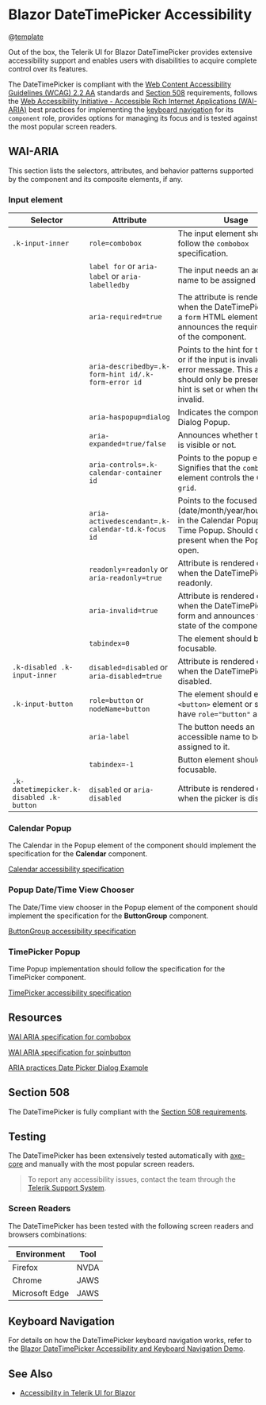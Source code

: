 
# Blazor DateTimePicker Accessibility

@[template](/_contentTemplates/common/parameters-table-styles.md#table-layout)

Out of the box, the Telerik UI for Blazor DateTimePicker provides extensive accessibility support and enables users with disabilities to acquire complete control over its features.

The DateTimePicker is compliant with the [Web Content Accessibility Guidelines (WCAG) 2.2 AA](https://www.w3.org/TR/WCAG22/) standards and [Section 508](https://www.section508.gov/) requirements, follows the [Web Accessibility Initiative - Accessible Rich Internet Applications (WAI-ARIA)](https://www.w3.org/WAI/ARIA/apg/) best practices for implementing the [keyboard navigation](#keyboard-navigation) for its `component` role, provides options for managing its focus and is tested against the most popular screen readers.

## WAI-ARIA

This section lists the selectors, attributes, and behavior patterns supported by the component and its composite elements, if any.

### Input element

| Selector | Attribute | Usage |
| -------- | --------- | ----- |
| `.k-input-inner` | `role=combobox` | The input element should follow the `combobox` specification. |
| | `label for` or `aria-label` or `aria-labelledby` | The input needs an accessible name to be assigned to it. |
| | `aria-required=true` | The attribute is rendered only when the DateTimePicker is in a `form` HTML element and announces the required state of the component. |
| | `aria-describedby=.k-form-hint id/.k-form-error id` | Points to the hint for the input, or if the input is invalid, to the error message. This attribute should only be present when a hint is set or when the input is invalid. |
| | `aria-haspopup=dialog` | Indicates the component has a Dialog Popup. |
| | `aria-expanded=true/false` | Announces whether the Popup is visible or not. |
| | `aria-controls=.k-calendar-container id` | Points to the popup element. Signifies that the `combobox` element controls the Calendar `grid`. |
| | `aria-activedescendant=.k-calendar-td.k-focus id` | Points to the focused item (date/month/year/hour/minute) in the Calendar Popup or the Time Popup. Should only be present when the Popup is open. |
| | `readonly=readonly` or `aria-readonly=true` | Attribute is rendered only when the DateTimePicker is readonly. |
| | `aria-invalid=true` | Attribute is rendered only when the DateTimePicker is in form and announces the valid state of the component. |
| | `tabindex=0` | The element should be focusable. |
| `.k-disabled .k-input-inner` | `disabled=disabled` or `aria-disabled=true` | Attribute is rendered only when the DateTimePicker is disabled. |
| `.k-input-button` | `role=button` or `nodeName=button` | The element should either be a `<button>` element or should have `role="button"` assigned. |
| | `aria-label` | The button needs an accessible name to be assigned to it. |
| | `tabindex=-1` | Button element should not be focusable. |
| `.k-datetimepicker.k-disabled .k-button` | `disabled` or `aria-disabled` | Attribute is rendered only when the picker is disabled. |

### Calendar Popup

The Calendar in the Popup element of the component should implement the specification for the **Calendar** component.

[Calendar accessibility specification]({{calendar_a11y_link}})

### Popup Date/Time View Chooser

The Date/Time view chooser in the Popup element of the component should implement the specification for the **ButtonGroup** component.

[ButtonGroup accessibility specification]({{buttongroup_a11y_link}})

### TimePicker Popup

Time Popup implementation should follow the specification for the TimePicker component.

[TimePicker accessibility specification]({{timepicker_a11y_link}})

## Resources

[WAI ARIA specification for combobox](https://www.w3.org/TR/wai-aria-1.2/#combobox)

[WAI ARIA specification for spinbutton](https://www.w3.org/TR/wai-aria-1.2/#spinbutton)

[ARIA practices Date Picker Dialog Example](https://www.w3.org/WAI/ARIA/apg/example-index/dialog-modal/datepicker-dialog.html)

## Section 508

The DateTimePicker is fully compliant with the [Section 508 requirements](http://www.section508.gov/).

## Testing

The DateTimePicker has been extensively tested automatically with [axe-core](https://github.com/dequelabs/axe-core) and manually with the most popular screen readers.

> To report any accessibility issues, contact the team through the [Telerik Support System](https://www.telerik.com/account/support-center).

### Screen Readers

The DateTimePicker has been tested with the following screen readers and browsers combinations:

| Environment | Tool |
| ----------- | ---- |
| Firefox | NVDA |
| Chrome | JAWS |
| Microsoft Edge | JAWS |

## Keyboard Navigation

For details on how the DateTimePicker keyboard navigation works, refer to the [Blazor DateTimePicker Accessibility and Keyboard Navigation Demo](https://demos.telerik.com/blazor-ui/datetimepicker/keyboard-navigation).

## See Also

* [Accessibility in Telerik UI for Blazor](slug:accessibility-overview)